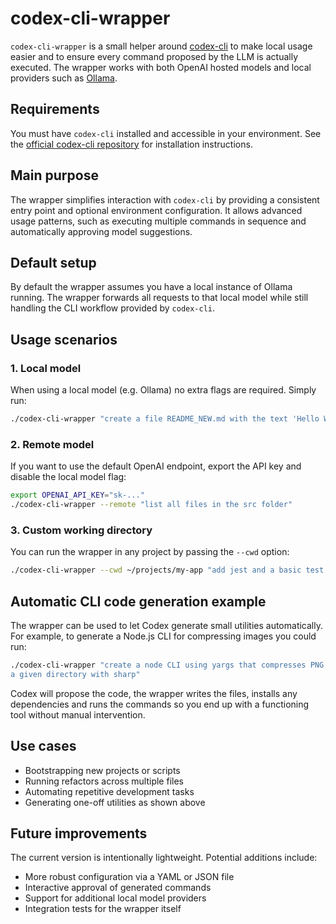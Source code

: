 # codex-cli-wrapper
`codex-cli-wrapper` is a small helper around
[codex-cli](https://github.com/openai/codex) to make local usage easier and to
ensure every command proposed by the LLM is actually executed. The wrapper works
with both OpenAI hosted models and local providers such as [Ollama](https://ollama.ai).

## Requirements
You must have `codex-cli` installed and accessible in your environment. See the
[official codex-cli repository](https://github.com/openai/codex) for
installation instructions.

## Main purpose
The wrapper simplifies interaction with `codex-cli` by providing a consistent
entry point and optional environment configuration. It allows advanced usage
patterns, such as executing multiple commands in sequence and automatically
approving model suggestions.

## Default setup
By default the wrapper assumes you have a local instance of Ollama running. The
wrapper forwards all requests to that local model while still handling the CLI
workflow provided by `codex-cli`.

## Usage scenarios

### 1. Local model
When using a local model (e.g. Ollama) no extra flags are required. Simply run:

```bash
./codex-cli-wrapper "create a file README_NEW.md with the text 'Hello World'"
```

### 2. Remote model
If you want to use the default OpenAI endpoint, export the API key and disable
the local model flag:

```bash
export OPENAI_API_KEY="sk-..."
./codex-cli-wrapper --remote "list all files in the src folder"
```

### 3. Custom working directory
You can run the wrapper in any project by passing the `--cwd` option:

```bash
./codex-cli-wrapper --cwd ~/projects/my-app "add jest and a basic test suite"
```

## Automatic CLI code generation example

The wrapper can be used to let Codex generate small utilities automatically. For
example, to generate a Node.js CLI for compressing images you could run:

```bash
./codex-cli-wrapper "create a node CLI using yargs that compresses PNG files in
a given directory with sharp"
```

Codex will propose the code, the wrapper writes the files, installs any
dependencies and runs the commands so you end up with a functioning tool
without manual intervention.

## Use cases

- Bootstrapping new projects or scripts
- Running refactors across multiple files
- Automating repetitive development tasks
- Generating one-off utilities as shown above

## Future improvements

The current version is intentionally lightweight. Potential additions include:

- More robust configuration via a YAML or JSON file
- Interactive approval of generated commands
- Support for additional local model providers
- Integration tests for the wrapper itself


